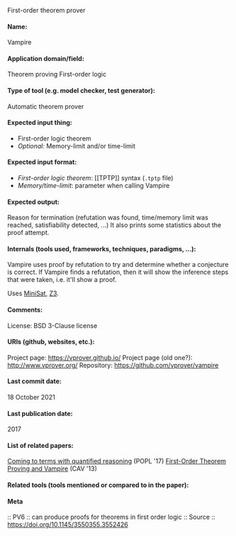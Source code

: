 First-order theorem prover

#### Name:
Vampire

#### Application domain/field:
Theorem proving
First-order logic

#### Type of tool (e.g. model checker, test generator):
Automatic theorem prover

#### Expected input thing:
- First-order logic theorem
- *Optional:* Memory-limit and/or time-limit

#### Expected input format:
- *First-order logic theorem*: [[TPTP]] syntax (`.tptp` file)
- *Memory/time-limit*: parameter when calling Vampire

#### Expected output:
Reason for termination (refutation was found, time/memory limit was reached, satisfiability detected, ...)
It also prints some statistics about the proof attempt.

#### Internals (tools used, frameworks, techniques, paradigms, ...):
Vampire uses proof by refutation to try and determine whether a conjecture is correct. If Vampire finds a refutation, then it will show the  inference steps that were taken, i.e. it'll show a proof.

Uses [MiniSat](../Solvers/SAT/MiniSat.md), [Z3](../Solvers/SMT/Z3.md).

#### Comments:
License: BSD 3-Clause license

#### URIs (github, websites, etc.):
Project page: https://vprover.github.io/
Project page (old one?): http://www.vprover.org/
Repository: https://github.com/vprover/vampire

#### Last commit date:
18 October 2021

#### Last publication date:
2017

#### List of related papers:
[Coming to terms with quantified reasoning](https://doi.org/10.1145/3009837.3009887) (POPL '17)
[First-Order Theorem Proving and Vampire](https://doi.org/10.1007/978-3-642-39799-8_1) (CAV '13)

#### Related tools (tools mentioned or compared to in the paper):

#### Meta
:: PV6 :: can produce proofs for theorems in first order logic
:: Source :: https://doi.org/10.1145/3550355.3552426
